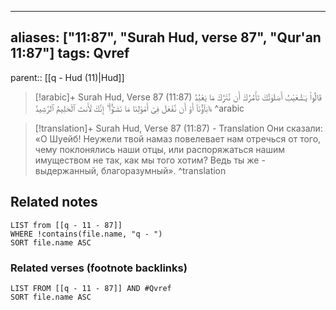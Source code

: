 
---
aliases: ["11:87", "Surah Hud, verse 87", "Qur'an 11:87"]
tags: Qvref
---

parent:: [[q - Hud (11)|Hud]]

> [!arabic]+ Surah Hud, Verse 87 (11:87)
> <span class="quran-arabic">قَالُوا۟ يَـٰشُعَيْبُ أَصَلَوٰتُكَ تَأْمُرُكَ أَن نَّتْرُكَ مَا يَعْبُدُ ءَابَآؤُنَآ أَوْ أَن نَّفْعَلَ فِىٓ أَمْوَٰلِنَا مَا نَشَـٰٓؤُا۟ ۖ إِنَّكَ لَأَنتَ ٱلْحَلِيمُ ٱلرَّشِيدُ</span>
^arabic

> [!translation]+ Surah Hud, Verse 87 (11:87) - Translation
> Они сказали: «О Шуейб! Неужели твой намаз повелевает нам отречься от того, чему поклонялись наши отцы, или распоряжаться нашим имуществом не так, как мы того хотим? Ведь ты же - выдержанный, благоразумный».
^translation



## Related notes
```dataview
LIST from [[q - 11 - 87]]
WHERE !contains(file.name, "q - ")
SORT file.name ASC
```

### Related verses (footnote backlinks)
```dataview
LIST FROM [[q - 11 - 87]] AND #Qvref
SORT file.name ASC
```

